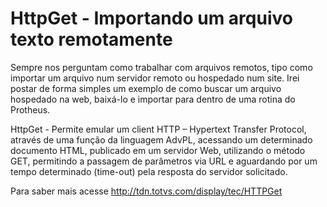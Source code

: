 # HttpGet - Importando um arquivo texto remotamente 

Sempre nos perguntam como trabalhar com arquivos remotos, tipo como importar um arquivo num servidor remoto ou hospedado num site. Irei postar de forma simples um exemplo de como buscar um arquivo hospedado na web, baixá-lo e importar para dentro de uma rotina do Protheus.

HttpGet - Permite emular um client HTTP – Hypertext Transfer Protocol, através de uma função da linguagem AdvPL, acessando um determinado documento HTML, publicado em um servidor Web, utilizando o método GET, permitindo a passagem de parâmetros via URL e aguardando por um tempo determinado (time-out) pela resposta do servidor solicitado.

Para saber mais acesse http://tdn.totvs.com/display/tec/HTTPGet
